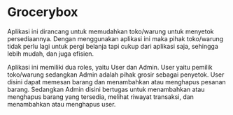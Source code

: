 # Grocerybox

Aplikasi ini dirancang untuk memudahkan toko/warung untuk menyetok persediaannya. Dengan menggunakan aplikasi ini maka pihak toko/warung tidak perlu lagi untuk pergi belanja tapi cukup dari aplikasi saja, sehingga lebih mudah, dan juga efisien.

Aplikasi ini memiliki dua roles, yaitu User dan Admin. User yaitu pemilik toko/warung sedangkan Admin adalah pihak grosir sebagai penyetok. User disini dapat memesan barang dan menambahkan atau menghapus pesanan barang. Sedangkan Admin disini bertugas untuk menambahkan atau menghapus barang yang tersedia, melihat riwayat transaksi, dan menambahkan atau menghapus user.
